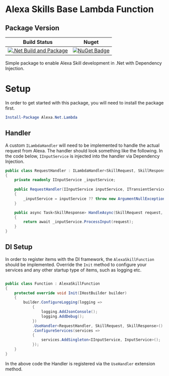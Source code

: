 # Alexa Skills Base Lambda Function

## Package Version
| Build Status                                                                                                                                                                                    | Nuget |
|-------------------------------------------------------------------------------------------------------------------------------------------------------------------------------------------------| ----- |
| [![.Net Build and Package](https://github.com/ncipollina/alexa-net-lambda/actions/workflows/build.yaml/badge.svg)](https://github.com/ncipollina/alexa-net-lambda/actions/workflows/build.yaml) | [![NuGet Badge](https://buildstats.info/nuget/alexa.net.lambda)](https://www.nuget.org/packages/Alexa.Net.Lambda/) |

Simple package to enable Alexa Skill development in .Net with Dependency Injection.

# Setup

In order to get started with this package, you will need to install the package first.

```powershell
Install-Package Alexa.Net.Lambda
```

## Handler

A custom `ILambdaHandler` will need to be implemented to handle the actual request from Alexa. The handler should look something like the following. In the code below, `IInputService` is injected into the handler via Dependency Injection.

```c#
public class RequestHandler : ILambdaHandler<SkillRequest, SkillResponse>
{
    private readonly IInputService _inputService;
 
    public RequestHandler(IInputService inputService, ITransientService transientService, IScopedService scopedService)
    {
        _inputService = inputService ?? throw new ArgumentNullException(nameof(inputService));
    }

    public async Task<SkillResponse> HandleAsync(SkillRequest request, ILambdaContext context)
    {
        return await _inputService.ProcessInput(request);
    }
}
```

## DI Setup

In order to register items with the DI framework, the `AlexaSkillFunction` should be implemented. Override the `Init` method to configure your services and any other startup type of items, such as logging etc.

```c#

public class Function : AlexaSkillFunction
{
    protected override void Init(IHostBuilder builder)
    {
        builder.ConfigureLogging(logging =>
            {
                logging.AddJsonConsole();
                logging.AddDebug();
            })
            .UseHandler<RequestHandler, SkillRequest, SkillResponse>()
            .ConfigureServices(services =>
            {
                services.AddSingleton<IInputService, InputService>();
            });
    }
}

```

In the above code the Handler is registered via the `UseHandler` extension method.